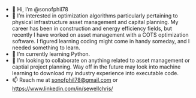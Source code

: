 - 👋 Hi, I’m @sonofphil78
- 👀 I’m interested in optimization algorithms particularly pertaining to physical infrastructure asset management and capital planning.  My career has been in construction and energy efficiency fields, but recently I have worked on asset management with a COTS optimization software.  I figured learning coding might come in handy someday, and I needed something to learn.
- 🌱 I’m currently learning Python.
- 💞️ I’m looking to collaborate on anything related to asset management or captial project planning.  Way off in the future may look into machine learning to download my industry experience into executable code.
- 📫 Reach me at sonofphil78@gmail.com or https://www.linkedin.com/in/sewellchris/

<!---
sonofphil78/sonofphil78 is a ✨ special ✨ repository because its `README.md` (this file) appears on your GitHub profile.
You can click the Preview link to take a look at your changes.
--->

